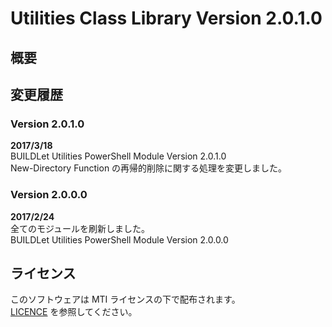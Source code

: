 # Utilities Class Library Version 2.0.1.0

## 概要


## 変更履歴

### Version 2.0.1.0
**2017/3/18**  
BUILDLet Utilities PowerShell Module Version 2.0.1.0  
New-Directory Function の再帰的削除に関する処理を変更しました。

### Version 2.0.0.0
**2017/2/24**  
全てのモジュールを刷新しました。  
BUILDLet Utilities PowerShell Module Version 2.0.0.0

## ライセンス
このソフトウェアは MTI ライセンスの下で配布されます。  
[LICENCE](/LICENSE "LICENSE") を参照してください。
